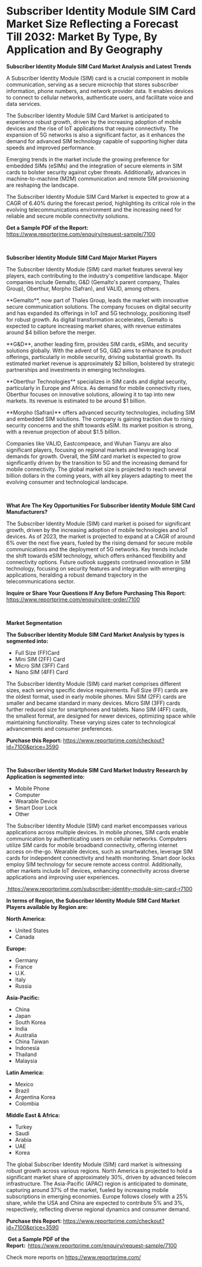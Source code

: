 <p><h1>Subscriber Identity Module SIM Card Market Size Reflecting a Forecast Till 2032: Market By Type, By Application and By Geography</h1></p><p><strong>Subscriber Identity Module SIM Card Market Analysis and Latest Trends</strong></p>
<p><p>A Subscriber Identity Module (SIM) card is a crucial component in mobile communication, serving as a secure microchip that stores subscriber information, phone numbers, and network provider data. It enables devices to connect to cellular networks, authenticate users, and facilitate voice and data services. </p><p>The Subscriber Identity Module SIM Card Market is anticipated to experience robust growth, driven by the increasing adoption of mobile devices and the rise of IoT applications that require connectivity. The expansion of 5G networks is also a significant factor, as it enhances the demand for advanced SIM technology capable of supporting higher data speeds and improved performance. </p><p>Emerging trends in the market include the growing preference for embedded SIMs (eSIMs) and the integration of secure elements in SIM cards to bolster security against cyber threats. Additionally, advances in machine-to-machine (M2M) communication and remote SIM provisioning are reshaping the landscape. </p><p>The Subscriber Identity Module SIM Card Market is expected to grow at a CAGR of 6.40% during the forecast period, highlighting its critical role in the evolving telecommunications environment and the increasing need for reliable and secure mobile connectivity solutions.</p></p>
<p><strong>Get a Sample PDF of the Report:&nbsp;</strong> <a href="https://www.reportprime.com/enquiry/request-sample/7100?utm_campaign=3497&utm_medium=2&utm_source=Github&utm_content=ia&utm_term=19032025&utm_id=subscriber-identity-module-sim-card">https://www.reportprime.com/enquiry/request-sample/7100</a></p>
<p>&nbsp;</p>
<p><strong>Subscriber Identity Module SIM Card Major Market Players</strong></p>
<p><p>The Subscriber Identity Module (SIM) card market features several key players, each contributing to the industry's competitive landscape. Major companies include Gemalto, G&D (Gemalto's parent company, Thales Group), Oberthur, Morpho (Safran), and VALID, among others. </p><p>**Gemalto**, now part of Thales Group, leads the market with innovative secure communication solutions. The company focuses on digital security and has expanded its offerings in IoT and 5G technology, positioning itself for robust growth. As digital transformation accelerates, Gemalto is expected to capture increasing market shares, with revenue estimates around $4 billion before the merger.</p><p>**G&D**, another leading firm, provides SIM cards, eSIMs, and security solutions globally. With the advent of 5G, G&D aims to enhance its product offerings, particularly in mobile security, driving substantial growth. Its estimated market revenue is approximately $2 billion, bolstered by strategic partnerships and investments in emerging technologies.</p><p>**Oberthur Technologies** specializes in SIM cards and digital security, particularly in Europe and Africa. As demand for mobile connectivity rises, Oberthur focuses on innovative solutions, allowing it to tap into new markets. Its revenue is estimated to be around $1 billion.</p><p>**Morpho (Safran)** offers advanced security technologies, including SIM and embedded SIM solutions. The company is gaining traction due to rising security concerns and the shift towards eSIM. Its market position is strong, with a revenue projection of about $1.5 billion.</p><p>Companies like VALID, Eastcompeace, and Wuhan Tianyu are also significant players, focusing on regional markets and leveraging local demands for growth. Overall, the SIM card market is expected to grow significantly driven by the transition to 5G and the increasing demand for mobile connectivity. The global market size is projected to reach several billion dollars in the coming years, with all key players adapting to meet the evolving consumer and technological landscape.</p></p>
<p>&nbsp;</p>
<p><strong>What Are The Key Opportunities For Subscriber Identity Module SIM Card Manufacturers?</strong></p>
<p><p>The Subscriber Identity Module (SIM) card market is poised for significant growth, driven by the increasing adoption of mobile technologies and IoT devices. As of 2023, the market is projected to expand at a CAGR of around 6% over the next five years, fueled by the rising demand for secure mobile communications and the deployment of 5G networks. Key trends include the shift towards eSIM technology, which offers enhanced flexibility and connectivity options. Future outlook suggests continued innovation in SIM technology, focusing on security features and integration with emerging applications, heralding a robust demand trajectory in the telecommunications sector.</p></p>
<p><strong>Inquire or Share Your Questions If Any Before Purchasing This Report:</strong> <a href="https://www.reportprime.com/enquiry/pre-order/7100?utm_campaign=3497&utm_medium=2&utm_source=Github&utm_content=ia&utm_term=19032025&utm_id=subscriber-identity-module-sim-card">https://www.reportprime.com/enquiry/pre-order/7100</a></p>
<p>&nbsp;</p>
<p><strong>Market Segmentation</strong></p>
<p><strong>The Subscriber Identity Module SIM Card Market Analysis by types is segmented into:</strong></p>
<p><ul><li>Full Size (FF)Card</li><li>Mini SIM (2FF) Card</li><li>Micro SIM (3FF) Card</li><li>Nano SIM (4FF) Card</li></ul></p>
<p><p>The Subscriber Identity Module (SIM) card market comprises different sizes, each serving specific device requirements. Full Size (FF) cards are the oldest format, used in early mobile phones. Mini SIM (2FF) cards are smaller and became standard in many devices. Micro SIM (3FF) cards further reduced size for smartphones and tablets. Nano SIM (4FF) cards, the smallest format, are designed for newer devices, optimizing space while maintaining functionality. These varying sizes cater to technological advancements and consumer preferences.</p></p>
<p><strong>Purchase this Report:&nbsp;</strong><a href="https://www.reportprime.com/checkout?id=7100&price=3590&utm_campaign=3497&utm_medium=2&utm_source=Github&utm_content=ia&utm_term=19032025&utm_id=subscriber-identity-module-sim-card">https://www.reportprime.com/checkout?id=7100&price=3590</a></p>
<p>&nbsp;</p>
<p><strong>The Subscriber Identity Module SIM Card Market Industry Research by Application is segmented into:</strong></p>
<p><ul><li>Mobile Phone</li><li>Computer</li><li>Wearable Device</li><li>Smart Door Lock</li><li>Other</li></ul></p>
<p><p>The Subscriber Identity Module (SIM) card market encompasses various applications across multiple devices. In mobile phones, SIM cards enable communication by authenticating users on cellular networks. Computers utilize SIM cards for mobile broadband connectivity, offering internet access on-the-go. Wearable devices, such as smartwatches, leverage SIM cards for independent connectivity and health monitoring. Smart door locks employ SIM technology for secure remote access control. Additionally, other markets include IoT devices, enhancing connectivity across diverse applications and improving user experiences.</p></p>
<p><a href="https://www.reportprime.com/subscriber-identity-module-sim-card-r7100?utm_campaign=3497&utm_medium=2&utm_source=Github&utm_content=ia&utm_term=19032025&utm_id=subscriber-identity-module-sim-card">&nbsp;https://www.reportprime.com/subscriber-identity-module-sim-card-r7100</a></p>
<p><strong>In terms of Region, the Subscriber Identity Module SIM Card Market Players available by Region are:</strong></p>
<p>
    <p> <strong> North America: </strong>
        <ul>
            <li>United States</li>
            <li>Canada</li>
        </ul>
        </p> 
    <p> <strong> Europe: </strong>
        <ul>
            <li>Germany</li>
            <li>France</li>
            <li>U.K.</li>
            <li>Italy</li>
            <li>Russia</li>
        </ul>
        </p> 
    <p> <strong> Asia-Pacific: </strong>
        <ul>
            <li>China</li>
            <li>Japan</li>
            <li>South Korea</li>
            <li>India</li>
            <li>Australia</li>
            <li>China Taiwan</li>
            <li>Indonesia</li>
            <li>Thailand</li>
            <li>Malaysia</li>
        </ul>
        </p> 
    <p> <strong> Latin America: </strong>
        <ul>
            <li>Mexico</li>
            <li>Brazil</li>
            <li>Argentina Korea</li>
            <li>Colombia</li>
        </ul>
        </p> 
    <p> <strong> Middle East & Africa: </strong>
        <ul>
            <li>Turkey</li>
            <li>Saudi</li>
            <li>Arabia</li>
            <li>UAE</li>
            <li>Korea</li>
        </ul>
    </p>
    </p>
<p><p>The global Subscriber Identity Module (SIM) card market is witnessing robust growth across various regions. North America is projected to hold a significant market share of approximately 30%, driven by advanced telecom infrastructure. The Asia-Pacific (APAC) region is anticipated to dominate, capturing around 37% of the market, fueled by increasing mobile subscriptions in emerging economies. Europe follows closely with a 25% share, while the USA and China are expected to contribute 5% and 3%, respectively, reflecting diverse regional dynamics and consumer demand.</p></p>
<p><strong>Purchase this Report: </strong><a href="https://www.reportprime.com/checkout?id=7100&price=3590&utm_campaign=3497&utm_medium=2&utm_source=Github&utm_content=ia&utm_term=19032025&utm_id=subscriber-identity-module-sim-card">https://www.reportprime.com/checkout?id=7100&price=3590</a></p>
<p>&nbsp;<strong>Get a Sample PDF of the Report:&nbsp;&nbsp;</strong><a href="https://www.reportprime.com/enquiry/request-sample/7100?utm_campaign=3497&utm_medium=2&utm_source=Github&utm_content=ia&utm_term=19032025&utm_id=subscriber-identity-module-sim-card">https://www.reportprime.com/enquiry/request-sample/7100</a></p>
<p><strong></strong></p>
<p>Check more reports on <a href="https://www.reportprime.com/?utm_campaign=3497&utm_medium=2&utm_source=Github&utm_content=ia&utm_term=19032025&utm_id=subscriber-identity-module-sim-card">https://www.reportprime.com/</a></p>